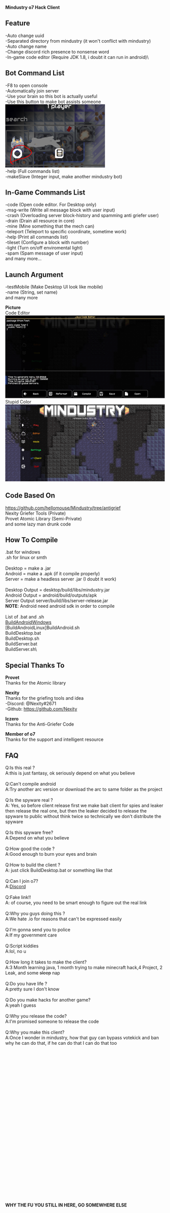 **Mindustry o7 Hack Client**



**Feature**
-
-Auto change uuid\
-Separated directory from mindustry (it won't conflict with mindustry)\
-Auto change name\
-Change discord rich presence to nonsense word\
-In-game code editor (Require JDK 1.8, i doubt it can run in android)\


**Bot Command List**
-
-F8 to open console\
-Automatically join server\
-Use your brain so this bot is actually useful\
-Use this button to make bot assists someone
![Hint](Hint/Hint1.PNG)\
-help (Full commands list)\
-makeSlave (Integer input, make another mindustry bot)


**In-Game Commands List**
-
-code (Open code editor. For Desktop only)\
-msg-write (Write all message block with user input)\
-crash (Overloading server block-history and spamming anti griefer user)\
-drain (Drain all resource in core)\
-mine (Mine something that the mech can)\
-teleport (Teleport to specific coordinate, sometime work)\
-help (Print all commands list)\
-tileset (Configure a block with number)\
-light (Turn on/off enviromental light)\
-spam (Spam message of user input)\
and many more...

**Launch Argument**
-
-testMobile (Make Desktop UI look like mobile)\
-name (String, set name)\
and many more 

**Picture**\
Code Editor
![Hint](Hint/Hint3.PNG)\
Stupid Color
![Hint](Hint/Hint2.PNG)

**Code Based On**
-
https://github.com/hellomouse/Mindustry/tree/antigrief \
Nexity Griefer Tools (Private)\
Provet Atomic Library (Semi-Private)\
and some lazy man drunk code

**How To Compile**
-
.bat for windows\
.sh for linux or smth\
\
Desktop = make a .jar\
Android = make a .apk (if it compile properly)\
Server = make a headless server .jar (I doubt it work)\
\
Desktop Output = desktop/build/libs/mindustry.jar\
Android Output = android/build/outputs/apk\
Server Output server/build/libs/server-release.jar\
**NOTE**: Android need android sdk in order to compile\
\
List of .bat and .sh\
[BuildAndroidWindows](BuildAndroid.bat) \
[BuildAndroidLinux]BuildAndroid.sh\
BuildDesktop.bat\
BuildDesktop.sh\
BuildServer.bat\
BuildServer.sh\

**Special Thanks To**
-
**Provet**\
Thanks for the Atomic library

**Nexity** \
Thanks for the griefing tools and idea \
 -Discord: @Nexity#2671\
 -Github: https://github.com/Nexity
 
**Iczero**\
Thanks for the Anti-Griefer Code

**Member of o7**\
Thanks for the support and intelligent resource

**FAQ**
-
Q:Is this real ?\
A:this is just fantasy, ok seriously depend on what you believe\
\
Q:Can't compile android\
A:Try another arc version or download the arc to same folder as the project\
\
Q:Is the spyware real ?\
A: Yes, so before client release first we make bait client for spies and leaker then release the real one,
   but then the leaker decided to release the spyware  to public without think twice so technically we don't distribute the spyware\
\
Q:Is this spyware free?\
A:Depend on what you believe\
\
Q:How good the code ?\
A:Good enough to burn your eyes and brain\
\
Q:How to build the client ?\
A: just click BuildDesktop.bat or something like that\
\
Q:Can I join o7?\
A:[Discord](https://discord.gg/rbt6tG4) \
\
Q:Fake link!!\
A: of course, you need to be smart enough to figure out the real link\
\
Q:Why you guys doing this ?\
A:We hate .io for reasons that can't be expressed easily\
\
Q:I'm gonna send you to police\
A:If my government care\
\
Q:Script kiddies\
A:lol, no u\
\
Q:How long it takes to make the client?\
A:3 Month learning java, 1 month trying to make minecraft hack,4 Project, 2 Leak, and some ~~sleep~~ nap\
\
Q:Do you have life ?\
A:pretty sure I don't know\
\
Q:Do you make hacks for another game?\
A:yeah I guess\
\
Q:Why you release the code?\
A:I'm promised someone to release the code\
\
Q:Why you make this client?\
A:Once I wonder in mindustry, how that guy can bypass votekick and ban
why he can do that, if he can do that I can do that too
\
\
\
\
\
\
\
\
\
\
\
\
\
\
\
\
\
\
\
\
\
\
\
\
\
\
\
\
\
\
**WHY THE FU YOU STILL IN HERE, GO SOMEWHERE ELSE**
 

